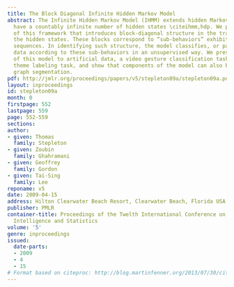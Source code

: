 ```yaml
---
title: The Block Diagonal Infinite Hidden Markov Model
abstract: The Infinite Hidden Markov Model (IHMM) extends hidden Markov models to
  have a countably infinite number of hidden states \citeihmm,hdp. We present a generalization
  of this framework that introduces block-diagonal structure in the transitions between
  the hidden states. These blocks correspond to “sub-behaviors” exhibited by data
  sequences. In identifying such structure, the model classifies, or partitions, sequence
  data according to these sub-behaviors in an unsupervised way. We present an application
  of this model to artificial data, a video gesture classification task, and a musical
  theme labeling task, and show that components of the model can also be applied to
  graph segmentation.
pdf: http://jmlr.org/proceedings/papers/v5/stepleton09a/stepleton09a.pdf
layout: inproceedings
id: stepleton09a
month: 0
firstpage: 552
lastpage: 559
page: 552-559
sections: 
author:
- given: Thomas
  family: Stepleton
- given: Zoubin
  family: Ghahramani
- given: Geoffrey
  family: Gordon
- given: Tai-Sing
  family: Lee
reponame: v5
date: 2009-04-15
address: Hilton Clearwater Beach Resort, Clearwater Beach, Florida USA
publisher: PMLR
container-title: Proceedings of the Twelth International Conference on Artificial
  Intelligence and Statistics
volume: '5'
genre: inproceedings
issued:
  date-parts:
  - 2009
  - 4
  - 15
# Format based on citeproc: http://blog.martinfenner.org/2013/07/30/citeproc-yaml-for-bibliographies/
---
```

